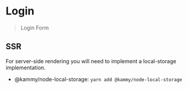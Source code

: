 # Login

 > Login Form

## SSR

For server-side rendering you will need to implement a local-storage implementation.

 * @kammy/node-local-storage: `yarn add @kammy/node-local-storage`
